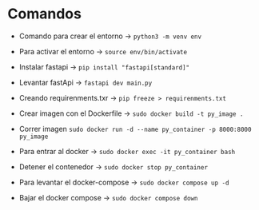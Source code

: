 
# Comandos 

- Comando para crear el entorno -> ```python3 -m venv env``` 

- Para activar el entorno -> ```source env/bin/activate```

- Instalar fastapi -> ```pip install "fastapi[standard]"```

- Levantar fastApi -> ```fastapi dev main.py```

- Creando requirenments.txr -> ```pip freeze > requirenments.txt```

- Crear imagen con el Dockerfile -> ```sudo docker build -t py_image .```

- Correr imagen ```sudo docker run -d --name py_container -p 8000:8000 py_image```

- Para entrar al docker -> ```sudo docker exec -it py_container bash```

- Detener el contenedor -> ```sudo docker stop py_container```

- Para levantar el docker-compose -> ```sudo docker compose up -d```

- Bajar el docker compose -> ```sudo docker compose down```


